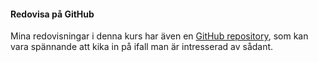 #### Redovisa på GitHub

Mina redovisningar i denna kurs har även en [GitHub repository](https://github.com/Lundmarks/designBTH), som kan vara spännande att kika in på ifall man är intresserad av sådant.
